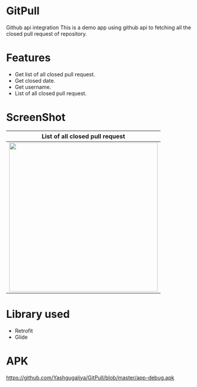 # GitPull
Github api integration
This is a demo app using github api to fetching all the closed pull request of repository.

# Features
* Get list of all closed pull request.
* Get closed date.
* Get username.
* List of all closed pull request.
# ScreenShot
<table>
<thead>
<tr>
<th align="center">List of all closed pull request</th>
</tr>
</thead>
<tbody>
<tr>
<td> <a target="_blank" rel="noopener noreferrer" href="https://user-images.githubusercontent.com/47205113/130317417-56a4135d-3a0b-4ed2-bba0-e72337498f43.jpg"><img src="https://user-images.githubusercontent.com/47205113/130317417-56a4135d-3a0b-4ed2-bba0-e72337498f43.jpg"" width="400" style="max-width:100%;"></a></td>
</tr>
</tbody>
</table>
  
# Library used
* Retrofit
* Glide

# APK
https://github.com/Yashgugaliya/GitPull/blob/master/app-debug.apk
  
